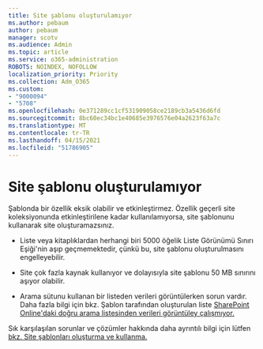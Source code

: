 ```yaml
---
title: Site şablonu oluşturulamıyor
ms.author: pebaum
author: pebaum
manager: scotv
ms.audience: Admin
ms.topic: article
ms.service: o365-administration
ROBOTS: NOINDEX, NOFOLLOW
localization_priority: Priority
ms.collection: Adm_O365
ms.custom:
- "9000094"
- "5708"
ms.openlocfilehash: 0e371289cc1cf531909058ce2189cb3a5436d6fd
ms.sourcegitcommit: 8bc60ec34bc1e40685e3976576e04a2623f63a7c
ms.translationtype: MT
ms.contentlocale: tr-TR
ms.lasthandoff: 04/15/2021
ms.locfileid: "51786905"
---
```

# <a name="site-template-cannot-be-created"></a>Site şablonu oluşturulamıyor

Şablonda bir özellik eksik olabilir ve etkinleştirmez. Özellik geçerli site koleksiyonunda etkinleştirilene kadar kullanılamıyorsa, site şablonunu kullanarak site oluşturamazsınız.

- Liste veya kitaplıklardan herhangi biri [](https://support.office.com/article/Manage-large-lists-and-libraries-in-SharePoint-B8588DAE-9387-48C2-9248-C24122F07C59) 5000 öğelik Liste Görünümü Sınırı Eşiği'nin aşıp geçmemektedir, çünkü bu, site şablonu oluşturulmasını engelleyebilir.

- Site çok fazla kaynak kullanıyor ve dolayısıyla site şablonu 50 MB sınırını aşıyor olabilir.

- Arama sütunu kullanan bir listeden verileri görüntülerken sorun vardır. Daha fazla bilgi için bkz. Şablon tarafından oluşturulan liste [SharePoint Online'daki doğru arama listesinden verileri görüntüley çalışmıyor.](https://docs.microsoft.com/sharepoint/support/lists-and-libraries/template-generated-list-incorrect-data)

Sık karşılaşılan sorunlar ve çözümler hakkında daha ayrıntılı bilgi için lütfen [bkz. Site şablonları oluşturma ve kullanma.](https://support.office.com/article/Create-and-use-site-templates-60371B0F-00E0-4C49-A844-34759EBDD989)
